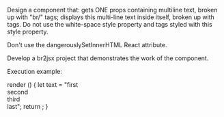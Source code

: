 Design a component that:
gets ONE props containing multiline text, broken up with "br/" tags; displays this multi-line text inside itself, broken up with <br> tags.
Do not use the white-space style property and tags styled with this style property.

Don't use the dangerouslySetInnerHTML React attribute.

Develop a br2jsx project that demonstrates the work of the component.

Execution example:

render () {
   let text = "first <br> second <br/> third <br /> last";
   return <BR2JSX text = {text} />;
}
